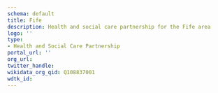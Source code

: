 ```yaml
---
schema: default
title: Fife
description: Health and social care partnership for the Fife area
logo: ''
type:
- Health and Social Care Partnership
portal_url: ''
org_url: 
twitter_handle: 
wikidata_org_qid: Q108837001
wdtk_id: 
---
```

